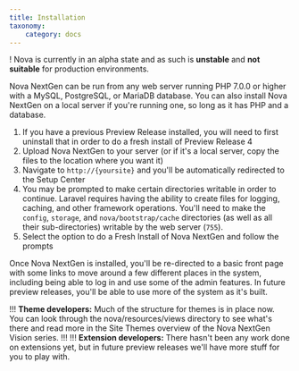 ```yaml
---
title: Installation
taxonomy:
    category: docs
---
```


! Nova is currently in an alpha state and as such is __unstable__ and __not suitable__ for production environments.

Nova NextGen can be run from any web server running PHP 7.0.0 or higher with a MySQL, PostgreSQL, or MariaDB database. You can also install Nova NextGen on a local server if you're running one, so long as it has PHP and a database.

1. If you have a previous Preview Release installed, you will need to first uninstall that in order to do a fresh install of Preview Release 4
2. Upload Nova NextGen to your server (or if it's a local server, copy the files to the location where you want it)
3. Navigate to `http://{yoursite}` and you'll be automatically redirected to the Setup Center
4. You may be prompted to make certain directories writable in order to continue. Laravel requires having the ability to create files for logging, caching, and other framework operations. You'll need to make the `config`, `storage`, and `nova/bootstrap/cache` directories (as well as all their sub-directories) writable by the web server (`755`).
5. Select the option to do a Fresh Install of Nova NextGen and follow the prompts

Once Nova NextGen is installed, you'll be re-directed to a basic front page with some links to move around a few different places in the system, including being able to log in and use some of the admin features. In future preview releases, you'll be able to use more of the system as it's built.

!!! __Theme developers:__ Much of the structure for themes is in place now. You can look through the nova/resources/views directory to see what's there and read more in the Site Themes overview of the Nova NextGen Vision series.
!!!
!!! __Extension developers:__ There hasn't been any work done on extensions yet, but in future preview releases we'll have more stuff for you to play with.